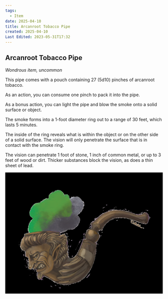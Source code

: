 ```yaml
---
tags:
  - Item
date: 2025-04-10
title: Arcanroot Tobacco Pipe
created: 2025-04-10
Last Edited: 2023-05-31T17:32
---
```








## Arcanroot Tobacco Pipe

_Wondrous item, uncommon_

This pipe comes with a pouch containing 27 (5d10) pinches of arcanroot tobacco.

As an action, you can consume one pinch to pack it into the pipe.

As a bonus action, you can light the pipe and blow the smoke onto a solid surface or object.

The smoke forms into a 1-foot diameter ring out to a range of 30 feet, which lasts 5 minutes.

The inside of the ring reveals what is within the object or on the other side of a solid surface. The vision will only penetrate the surface that is in contact with the smoke ring.

The vision can penetrate 1 foot of stone, 1 inch of common metal, or up to 3 feet of wood or dirt. Thicker substances block the vision, as does a thin sheet of lead.

![arcanroot-pipe.png](/images/arcanroot-pipe.png)